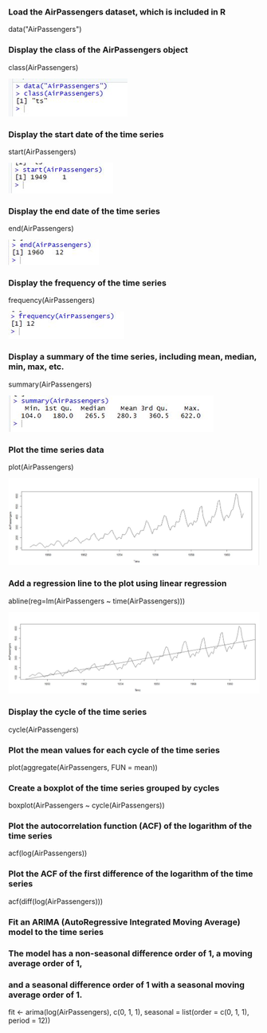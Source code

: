 ### Load the AirPassengers dataset, which is included in R
data("AirPassengers")

### Display the class of the AirPassengers object
class(AirPassengers)


<img src ="https://raw.githubusercontent.com/Dhavaltharkar/R-Programming-Projects/main/Air_passengers/Markdown/01.png?token=GHSAT0AAAAAACNOJWAWRPLUQMAL6GFWGMWCZNWCRAQ">

### Display the start date of the time series
start(AirPassengers)

<img src = "https://raw.githubusercontent.com/Dhavaltharkar/R-Programming-Projects/main/Air_passengers/Markdown/02.png?token=GHSAT0AAAAAACNOJWAW45ATU5G36RM5YLLWZNWCTKA">

### Display the end date of the time series
end(AirPassengers)

<img src = "https://raw.githubusercontent.com/Dhavaltharkar/R-Programming-Projects/main/Air_passengers/Markdown/03.png?token=GHSAT0AAAAAACNOJWAWP7P7VZGSEL733ZFKZNWCUWQ">

### Display the frequency of the time series
frequency(AirPassengers)

<img src = "https://raw.githubusercontent.com/Dhavaltharkar/R-Programming-Projects/main/Air_passengers/Markdown/04.png?token=GHSAT0AAAAAACNOJWAW6UFGTBLWC2WXOVXAZNWCVHQ">

### Display a summary of the time series, including mean, median, min, max, etc.
summary(AirPassengers)

<img src = "https://raw.githubusercontent.com/Dhavaltharkar/R-Programming-Projects/main/Air_passengers/Markdown/05.png?token=GHSAT0AAAAAACNOJWAW6UFGTBLWC2WXOVXAZNWCVHQ">

### Plot the time series data
plot(AirPassengers)

<img src = "https://raw.githubusercontent.com/Dhavaltharkar/R-Programming-Projects/main/Air_passengers/Markdown/06.png?token=GHSAT0AAAAAACNOJWAW6UFGTBLWC2WXOVXAZNWCVHQ">

### Add a regression line to the plot using linear regression
abline(reg=lm(AirPassengers ~ time(AirPassengers)))

<img src = "https://raw.githubusercontent.com/Dhavaltharkar/R-Programming-Projects/main/Air_passengers/Markdown/07.png?token=GHSAT0AAAAAACNOJWAW6UFGTBLWC2WXOVXAZNWCVHQ">

### Display the cycle of the time series
cycle(AirPassengers)

### Plot the mean values for each cycle of the time series
plot(aggregate(AirPassengers, FUN = mean))

### Create a boxplot of the time series grouped by cycles
boxplot(AirPassengers ~ cycle(AirPassengers))

### Plot the autocorrelation function (ACF) of the logarithm of the time series

acf(log(AirPassengers))

### Plot the ACF of the first difference of the logarithm of the time series
acf(diff(log(AirPassengers)))

### Fit an ARIMA (AutoRegressive Integrated Moving Average) model to the time series
### The model has a non-seasonal difference order of 1, a moving average order of 1,
### and a seasonal difference order of 1 with a seasonal moving average order of 1.
fit <- arima(log(AirPassengers), c(0, 1, 1), seasonal = list(order = c(0, 1, 1), period = 12))
